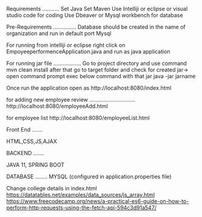 Requirements
...........
Set Java 
Set Maven
Use Intelliji or eclipse or visual studio code for coding
Use Dbeaver or Mysql workbench for database

Pre-Requirements
...............
Database should be created in the name of organization and run in default port Mysql

For running from intelliji or eclipse 
right click on EmpoyeeperformenceApplication.java and run as java application

For running jar file
..................
Go to project directory and use command mvn clean install
after that go to target folder and check for created jar-> open command prompt
exec below command with that jar
java -jar jarname 

Once run the application open as
http://localhost:8080/index.html

for adding new employee review
..............................
http://localhost:8080/employeeAdd.html

for employee list
http://localhost:8080/employeeList.html

Front End
.......

HTML,CSS,JS,AJAX

BACKEND
.......

JAVA 11, SPRING BOOT

DATABASE
........
MYSQL (configured in application.properties file)

Change college details in index.html
https://datatables.net/examples/data_sources/js_array.html
https://www.freecodecamp.org/news/a-practical-es6-guide-on-how-to-perform-http-requests-using-the-fetch-api-594c3d91a547/
